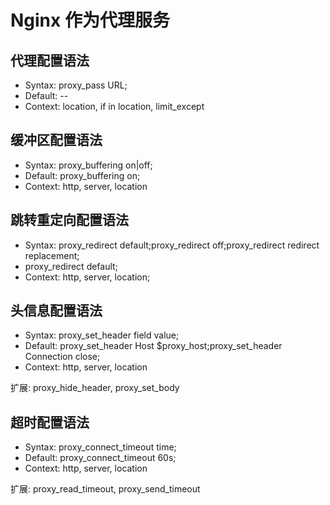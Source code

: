# Nginx 作为代理服务

## 代理配置语法

* Syntax: proxy_pass URL;
* Default: --
* Context: location, if in location, limit_except

## 缓冲区配置语法

* Syntax: proxy_buffering on|off;
* Default: proxy_buffering on;
* Context: http, server, location

## 跳转重定向配置语法

* Syntax: proxy_redirect default;proxy\_redirect off;proxy\_redirect redirect replacement;
* proxy_redirect default;
* Context: http, server, location;

## 头信息配置语法

* Syntax: proxy\_set\_header field value;
* Default: proxy\_set\_header Host $proxy_host;proxy\_set\_header Connection close;
* Context: http, server, location

扩展: proxy\_hide\_header, proxy\_set\_body

## 超时配置语法

* Syntax: proxy\_connect\_timeout time;
* Default: proxy\_connect\_timeout 60s;
* Context: http, server, location

扩展: proxy\_read\_timeout, proxy\_send\_timeout